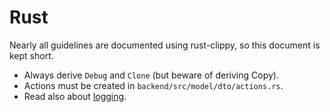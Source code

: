 # Rust

Nearly all guidelines are documented using rust-clippy, so this document is kept short.

- Always derive `Debug` and `Clone` (but beware of deriving Copy).
- Actions must be created in `backend/src/model/dto/actions.rs`.
- Read also about [logging](logging.md).
